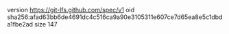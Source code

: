 version https://git-lfs.github.com/spec/v1
oid sha256:afad63bb6de4691dc4c516ca9a90e3105311e607ce7d65ea8e5c1dbda1fbe2ad
size 147
